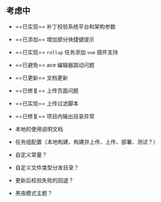 ## 考虑中

* ==已实现== 补丁校验系统平台和架构参数
* ==已添加== 增加部分快捷键提示
* ==已实现== `rollup` 任务添加 `vue` 插件支持
* ==已避免== ace 编辑器跳动问题

* ==已更新== 文档更新
* ==已修复== 上传页面问题
* ==已实现== 上传过滤脚本
* ==已修复== 项目内输出目录异常

* 本地的使用说明文档
* 任务组配置（本地构建、构建并上传、上传、部署、测试？）
* 自定义常量？
* 自定义文件类型分发目录？

* 更新后校验失败的回退？
* 黑夜模式主题？
